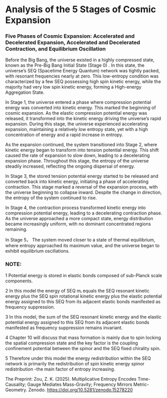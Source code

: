 # Analysis of the 5 Stages of Cosmic Expansion

### Five Phases of Cosmic Expansion: Accelerated and Decelerated Expansion, Accelerated and Decelerated Contraction, and Equilibrium Oscillation

Before the Big Bang, the universe existed in a highly compressed state, known as the Pre-Big Bang Initial State (Stage 0) . In this state, the universe’s SEQ (Spacetime Energy Quantum) network was tightly packed, with resonant frequencies nearly at zero. This low-entropy condition was characterized by a few SEQ possessing high spin kinetic energy, while the majority had very low spin kinetic energy, forming a High-energy Aggregation State.

In Stage 1, the universe entered a phase where compression potential energy was converted into kinetic energy. This marked the beginning of cosmic expansion. As the elastic compression potential energy was released, it transformed into the kinetic energy driving the universe’s rapid expansion. During this stage, the universe experienced accelerating expansion, maintaining a relatively low entropy state, yet with a high concentration of energy and a rapid increase in entropy.

As the expansion continued, the system transitioned into Stage 2, where kinetic energy began to transform into tension potential energy. This shift caused the rate of expansion to slow down, leading to a decelerating expansion phase. Throughout this stage, the entropy of the universe steadily increased, reflecting the ongoing dispersal of energy.

In Stage 3, the stored tension potential energy started to be released and converted back into kinetic energy, initiating a phase of accelerating contraction. This stage marked a reversal of the expansion process, with the universe beginning to collapse inward. Despite the change in direction, the entropy of the system continued to rise.

In Stage 4, the contraction process transformed kinetic energy into compression potential energy, leading to a decelerating contraction phase. As the universe approached a more compact state, energy distribution became increasingly uniform, with no dominant concentrated regions remaining. 

In Stage 5， The system moved closer to a state of thermal equilibrium, where entropy approached its maximum value, and the universe began to exhibit equilibrium oscillations.

### NOTE:
1	Potential energy is stored in elastic bonds composed of sub-Planck scale components.  

2	In this model the energy of SEQ mᵢ equals the SEQ resonant kinetic energy plus the SEQ spin rotational kinetic energy plus the elastic potential energy assigned to this SEQ from its adjacent elastic bonds manifested as frequency suppression.

3	In this model, the sum of the SEQ resonant kinetic energy and the elastic potential energy assigned to this SEQ from its adjacent elastic bonds manifested as frequency suppression remains invariant. 

4	Chapter 10 will discuss that mass formation is mainly due to spin locking the spatial compression state and the key factor is the coupling confinement potential between the spinor and the SEQ fixed chirality spin.

5	Therefore under this model the energy redistribution within the SEQ network is primarily the redistribution of spin kinetic energy spinor redistribution -the main factor of entropy increasing.

The Preprint: Zou, Z. K. (2025). Multiplicative Entropy Encodes Time-Causality; Gauge Mediates Mass-Gravity; Frequency Mirrors Metric-Geometry. Zenodo. https://doi.org/10.5281/zenodo.15278220
